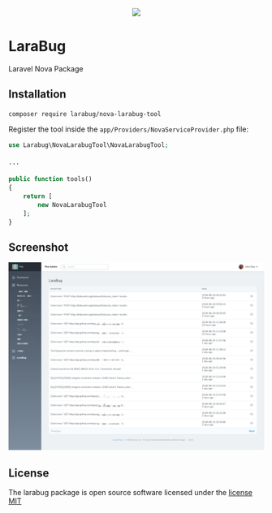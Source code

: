 <p align="center">
    <a href="https://www.larabug.com" target="_blank"><img width="130" src="https://www.larabug.com/images/icon128x121.png"></a>
</p>

# LaraBug

Laravel Nova Package

## Installation 

```
composer require larabug/nova-larabug-tool
```

Register the tool inside the `app/Providers/NovaServiceProvider.php` file:

```php
use Larabug\NovaLarabugTool\NovaLarabugTool;

...

public function tools()
{
    return [
        new NovaLarabugTool
    ];
}
```

## Screenshot

![alt text](https://raw.githubusercontent.com/LaraBug/nova-larabug-tool/master/screenshot.png)


## License

The larabug package is open source software licensed under the [license MIT](http://opensource.org/licenses/MIT)
